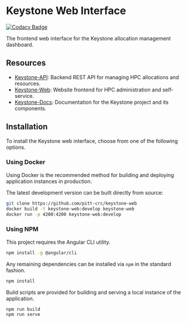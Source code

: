 # Keystone Web Interface

[![Codacy Badge](https://app.codacy.com/project/badge/Grade/e20bea54965a48d892e5939b15f6ba85)](https://app.codacy.com/gh/pitt-crc/keystone-web/dashboard?utm_source=gh&utm_medium=referral&utm_content=&utm_campaign=Badge_grade)

The frontend web interface for the Keystone allocation management dashboard.

## Resources

- [Keystone-API](https://github.com/pitt-crc/keystone-api): Backend REST API for managing HPC allocations and resources.
- [Keystone-Web](https://github.com/pitt-crc/keystone-web): Website frontend for HPC administration and self-service.
- [Keystone-Docs](https://github.com/pitt-crc/keystone-docs): Documentation for the Keystone project and its components.

## Installation

To install the Keystone web interface, choose from one of the following options.

### Using Docker

Using Docker is the recommended method for building and deploying application instances in production. 

The latest development version can be built directly from source:

```bash
git clone https://github.com/pitt-crc/keystone-web
docker build -t keystone-web:develop keystone-web
docker run -p 4200:4200 keystone-web:develop
```

### Using NPM

This project requires the Angular CLI utility.

```bash
npm install -g @angular/cli
```

Any remaining dependencies can be installed via `npm` in the standard fashion.

```bash
npm install
```

Build scripts are provided for building and serving a local instance of the application.

```bash
npm run build
npm run serve
```
